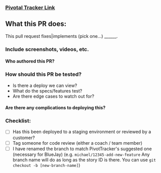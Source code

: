 ### [Pivotal Tracker Link][tracker]

<!-- Complete this section filling in the link to a tracker story. -->
[tracker]: https://www.pivotaltracker.com/story/show/your-story-id

## What this PR does:
<!-- Complete the following sentence: -->

This pull request fixes|implements (pick one...) ______.

### Include screenshots, videos, etc.

#### Who authored this PR?
<!-- Tag the names of any other contributors -->


### How should this PR be tested?

* Is there a deploy we can view?
* What do the specs/features test?
* Are there edge cases to watch out for?

#### Are there any complications to deploying this?

<!-- Data migrations, upgrades, etc. -->

### Checklist:

- [ ] Has this been deployed to a staging environment or reviewed by a customer?
- [ ] Tag someone for code review (either a coach / team member)
- [ ] I have renamed the branch to match PivotTracker's suggested one (necessary for BlueJay) (e.g. `michael/12345-add-new-feature` Any branch name will do as long as the story ID is there. You can use `git checkout -b [new-branch-name]`)
